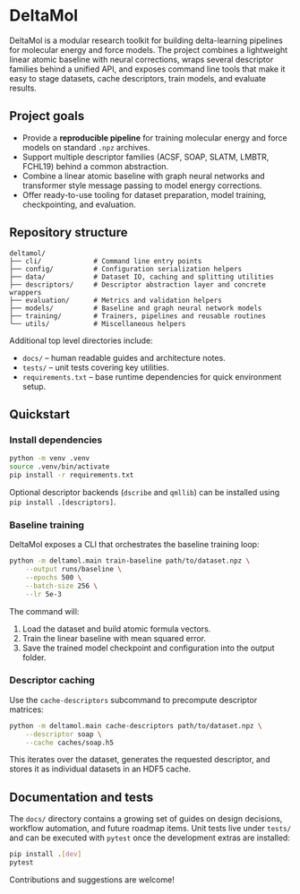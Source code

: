 # DeltaMol

DeltaMol is a modular research toolkit for building delta-learning pipelines for
molecular energy and force models. The project combines a lightweight linear
atomic baseline with neural corrections, wraps several descriptor families
behind a unified API, and exposes command line tools that make it easy to stage
datasets, cache descriptors, train models, and evaluate results.

## Project goals

* Provide a **reproducible pipeline** for training molecular energy and force
  models on standard `.npz` archives.
* Support multiple descriptor families (ACSF, SOAP, SLATM, LMBTR, FCHL19) behind
  a common abstraction.
* Combine a linear atomic baseline with graph neural networks and transformer
  style message passing to model energy corrections.
* Offer ready-to-use tooling for dataset preparation, model training,
  checkpointing, and evaluation.

## Repository structure

```
deltamol/
├── cli/             # Command line entry points
├── config/          # Configuration serialization helpers
├── data/            # Dataset IO, caching and splitting utilities
├── descriptors/     # Descriptor abstraction layer and concrete wrappers
├── evaluation/      # Metrics and validation helpers
├── models/          # Baseline and graph neural network models
├── training/        # Trainers, pipelines and reusable routines
└── utils/           # Miscellaneous helpers
```

Additional top level directories include:

* `docs/` – human readable guides and architecture notes.
* `tests/` – unit tests covering key utilities.
* `requirements.txt` – base runtime dependencies for quick environment setup.

## Quickstart

### Install dependencies

```bash
python -m venv .venv
source .venv/bin/activate
pip install -r requirements.txt
```

Optional descriptor backends (``dscribe`` and ``qmllib``) can be installed using
`pip install .[descriptors]`.

### Baseline training

DeltaMol exposes a CLI that orchestrates the baseline training loop:

```bash
python -m deltamol.main train-baseline path/to/dataset.npz \
    --output runs/baseline \
    --epochs 500 \
    --batch-size 256 \
    --lr 5e-3
```

The command will:

1. Load the dataset and build atomic formula vectors.
2. Train the linear baseline with mean squared error.
3. Save the trained model checkpoint and configuration into the output folder.

### Descriptor caching

Use the `cache-descriptors` subcommand to precompute descriptor matrices:

```bash
python -m deltamol.main cache-descriptors path/to/dataset.npz \
    --descriptor soap \
    --cache caches/soap.h5
```

This iterates over the dataset, generates the requested descriptor, and stores
it as individual datasets in an HDF5 cache.

## Documentation and tests

The `docs/` directory contains a growing set of guides on design decisions,
workflow automation, and future roadmap items. Unit tests live under `tests/`
and can be executed with `pytest` once the development extras are installed:

```bash
pip install .[dev]
pytest
```

Contributions and suggestions are welcome!
